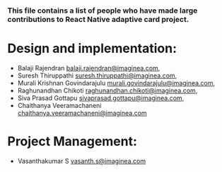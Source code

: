 ### This file contains a list of people who have made large contributions to React Native adaptive card project.
# Design and implementation:
- Balaji Rajendran <balaji.rajendran@imaginea.com>, 
- Suresh Thiruppathi <suresh.thiruppathi@imaginea.com>, 
- Murali Krishnan Govindarajulu <murali.govindarajulu@imaginea.com>, 
- Raghunandhan Chikoti <raghunandhan.chikoti@imaginea.com>, 
- Siva Prasad Gottapu <sivaprasad.gottapu@imaginea.com>, 
- Chaithanya Veeramachaneni <chaithanya.veeramachaneni@imaginea.com>

# Project Management:
- Vasanthakumar S <vasanth.s@imaginea.com>